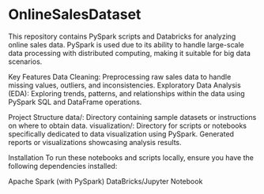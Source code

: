 # OnlineSalesDataset
This repository contains PySpark scripts and Databricks for analyzing online sales data. PySpark is used due to its ability to handle large-scale data processing with distributed computing, making it suitable for big data scenarios.

Key Features
Data Cleaning: Preprocessing raw sales data to handle missing values, outliers, and inconsistencies.
Exploratory Data Analysis (EDA): Exploring trends, patterns, and relationships within the data using PySpark SQL and DataFrame operations.

Project Structure
data/: Directory containing sample datasets or instructions on where to obtain data.
visualization/: Directory for scripts or notebooks specifically dedicated to data visualization using PySpark. Generated reports or visualizations showcasing analysis results.

Installation
To run these notebooks and scripts locally, ensure you have the following dependencies installed:

Apache Spark (with PySpark)
DataBricks/Jupyter Notebook

